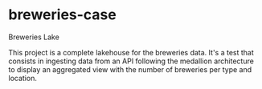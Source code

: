# breweries-case
Breweries Lake

This project is a complete lakehouse for the breweries data. It's a test that consists in ingesting data from an API following the medallion architecture to display an aggregated view with the number of breweries per type and location.

